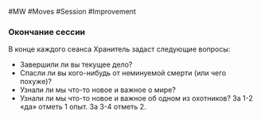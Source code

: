 #MW #Moves #Session #Improvement 

### Окончание сессии

В конце каждого сеанса Хранитель задаст следующие вопросы:
- Завершили ли вы текущее дело? 
- Спасли ли вы кого-нибудь от неминуемой смерти (или чего похуже)? 
- Узнали ли мы что-то новое и важное о мире? 
- Узнали ли мы что-то новое и важное об одном из охотников?
За 1-2 «да» отметь 1 опыт. За 3-4 отметь 2.
